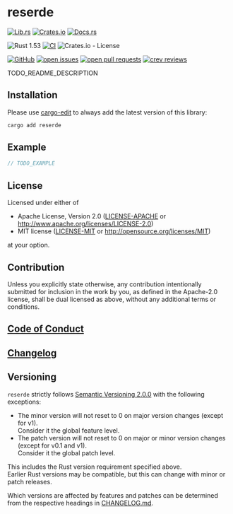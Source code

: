 # reserde

[![Lib.rs](https://img.shields.io/badge/Lib.rs-*-84f)](https://lib.rs/crates/reserde)
[![Crates.io](https://img.shields.io/crates/v/reserde)](https://crates.io/crates/reserde)
[![Docs.rs](https://docs.rs/reserde/badge.svg)](https://docs.rs/reserde)

![Rust 1.53](https://img.shields.io/static/v1?logo=Rust&label=&message=1.53&color=grey)
[![CI](https://github.com/Tamschi/reserde/workflows/CI/badge.svg?branch=develop)](https://github.com/Tamschi/reserde/actions?query=workflow%3ACI+branch%3Adevelop)
![Crates.io - License](https://img.shields.io/crates/l/reserde/0.0.1)

[![GitHub](https://img.shields.io/static/v1?logo=GitHub&label=&message=%20&color=grey)](https://github.com/Tamschi/reserde)
[![open issues](https://img.shields.io/github/issues-raw/Tamschi/reserde)](https://github.com/Tamschi/reserde/issues)
[![open pull requests](https://img.shields.io/github/issues-pr-raw/Tamschi/reserde)](https://github.com/Tamschi/reserde/pulls)
[![crev reviews](https://web.crev.dev/rust-reviews/badge/crev_count/reserde.svg)](https://web.crev.dev/rust-reviews/crate/reserde/)

TODO_README_DESCRIPTION

## Installation

Please use [cargo-edit](https://crates.io/crates/cargo-edit) to always add the latest version of this library:

```cmd
cargo add reserde
```

## Example

```rust
// TODO_EXAMPLE
```

## License

Licensed under either of

* Apache License, Version 2.0
   ([LICENSE-APACHE](LICENSE-APACHE) or <http://www.apache.org/licenses/LICENSE-2.0>)
* MIT license
   ([LICENSE-MIT](LICENSE-MIT) or <http://opensource.org/licenses/MIT>)

at your option.

## Contribution

Unless you explicitly state otherwise, any contribution intentionally submitted
for inclusion in the work by you, as defined in the Apache-2.0 license, shall be
dual licensed as above, without any additional terms or conditions.

## [Code of Conduct](CODE_OF_CONDUCT.md)

## [Changelog](CHANGELOG.md)

## Versioning

`reserde` strictly follows [Semantic Versioning 2.0.0](https://semver.org/spec/v2.0.0.html) with the following exceptions:

* The minor version will not reset to 0 on major version changes (except for v1).  
Consider it the global feature level.
* The patch version will not reset to 0 on major or minor version changes (except for v0.1 and v1).  
Consider it the global patch level.

This includes the Rust version requirement specified above.  
Earlier Rust versions may be compatible, but this can change with minor or patch releases.

Which versions are affected by features and patches can be determined from the respective headings in [CHANGELOG.md](CHANGELOG.md).
